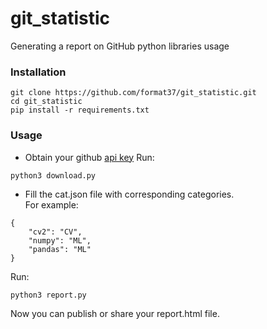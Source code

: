 # git_statistic
Generating a report on GitHub python libraries usage
### Installation
```
git clone https://github.com/format37/git_statistic.git
cd git_statistic
pip install -r requirements.txt
```
### Usage
* Obtain your github [api key](https://github.com/settings/tokens?type=beta)
Run:
```
python3 download.py
```
* Fill the cat.json file with corresponding categories.  
For example:
```
{
    "cv2": "CV",
    "numpy": "ML",
    "pandas": "ML"
}
```
Run:
```
python3 report.py
```
Now you can publish or share your report.html file.
